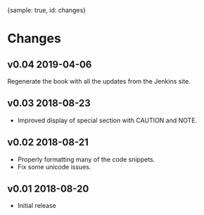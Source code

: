 {sample: true, id: changes}
# Changes

## v0.04 2019-04-06

Regenerate the book with all the updates from the Jenkins site.

## v0.03 2018-08-23

* Improved display of special section with CAUTION and NOTE.

## v0.02 2018-08-21

* Properly formatting many of the code snippets.
* Fix some unicode issues.

## v0.01 2018-08-20

* Initial release

